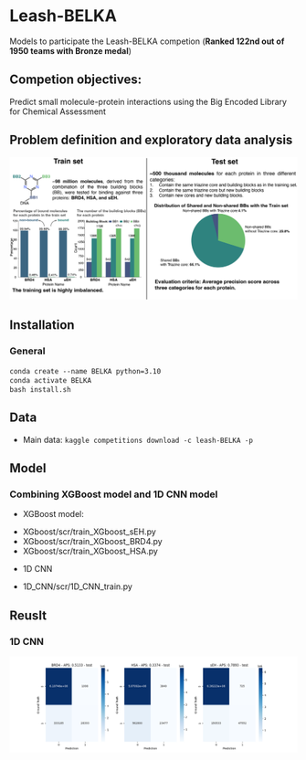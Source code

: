 # Leash-BELKA
Models to participate the Leash-BELKA competion (**Ranked 122nd out of 1950 teams with Bronze medal**)

## **Competion objectives:**
Predict small molecule-protein interactions using the Big Encoded Library for Chemical Assessment 


## **Problem definition and exploratory data analysis**
![EDA](Artifacts/EDA.png)


## Installation
### General
```
conda create --name BELKA python=3.10
conda activate BELKA
bash install.sh
```

## Data
* Main data: `kaggle competitions download -c leash-BELKA -p`


## Model
### Combining XGBoost model and 1D CNN model 
* XGBoost model: 
- XGboost/scr/train_XGboost_sEH.py
- XGboost/scr/train_XGboost_BRD4.py
- XGboost/scr/train_XGboost_HSA.py

* 1D CNN
- 1D_CNN/scr/1D_CNN_train.py



## Reuslt
### 1D CNN
![Validation Split](Artifacts/Validation_split.png)


